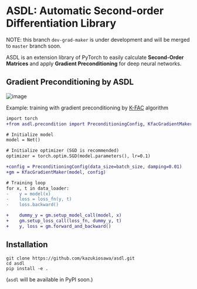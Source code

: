 # ASDL: Automatic Second-order Differentiation Library

NOTE: this branch `dev-grad-maker` is under development and will be merged to `master` branch soon.

ASDL is an extension library of PyTorch to easily 
calculate **Second-Order Matrices**
and apply **Gradient Preconditioning** for deep neural networks.

## Gradient Preconditioning by ASDL

![image](https://user-images.githubusercontent.com/7961228/206647457-7a46d101-941f-4de4-9610-10b72011f01c.png)

Example: training with gradient preconditioning by [K-FAC](https://arxiv.org/abs/1503.05671) algorithm
```diff
import torch
+from asdl.precondition import PreconditioningConfig, KfacGradientMaker

# Initialize model
model = Net()

# Initialize optimizer (SGD is recommended)
optimizer = torch.optim.SGD(model.parameters(), lr=0.1)

+config = PreconditioningConfig(data_size=batch_size, damping=0.01)
+gm = KfacGradientMaker(model, config)

# Training loop
for x, t in data_loader:
-    y = model(x)
-    loss = loss_fn(y, t)
-    loss.backward()

+    dummy_y = gm.setup_model_call(model, x)
+    gm.setup_loss_call(loss_fn, dummy_y, t)
+    y, loss = gm.forward_and_backward()

```

## Installation

```shell
git clone https://github.com/kazukiosawa/asdl.git
cd asdl
pip install -e .
```
(`asdl` will be available in PyPI soon.)
